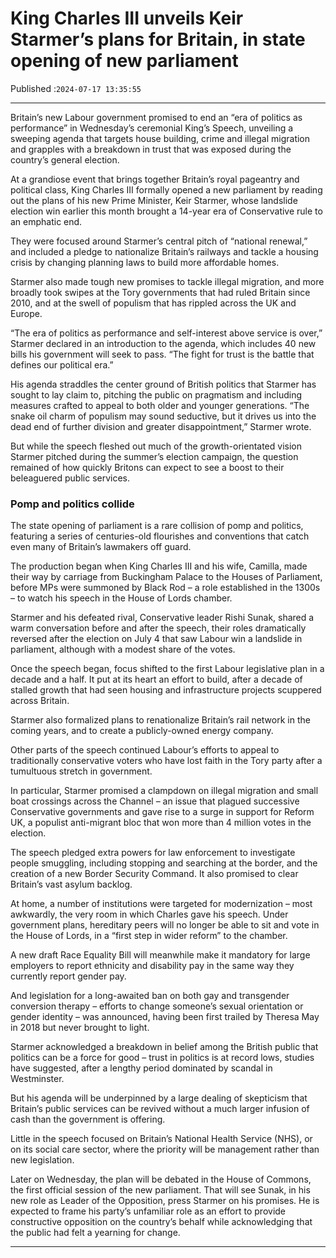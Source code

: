 # King Charles III unveils Keir Starmer’s plans for Britain, in state opening of new parliament

Published :`2024-07-17 13:35:55`

---

Britain’s new Labour government promised to end an “era of politics as performance” in Wednesday’s ceremonial King’s Speech, unveiling a sweeping agenda that targets house building, crime and illegal migration and grapples with a breakdown in trust that was exposed during the country’s general election.

At a grandiose event that brings together Britain’s royal pageantry and political class, King Charles III formally opened a new parliament by reading out the plans of his new Prime Minister, Keir Starmer, whose landslide election win earlier this month brought a 14-year era of Conservative rule to an emphatic end.

They were focused around Starmer’s central pitch of “national renewal,” and included a pledge to nationalize Britain’s railways and tackle a housing crisis by changing planning laws to build more affordable homes.

Starmer also made tough new promises to tackle illegal migration, and more broadly took swipes at the Tory governments that had ruled Britain since 2010, and at the swell of populism that has rippled across the UK and Europe.

“The era of politics as performance and self-interest above service is over,” Starmer declared in an introduction to the agenda, which includes 40 new bills his government will seek to pass. “The fight for trust is the battle that defines our political era.”

His agenda straddles the center ground of British politics that Starmer has sought to lay claim to, pitching the public on pragmatism and including measures crafted to appeal to both older and younger generations. “The snake oil charm of populism may sound seductive, but it drives us into the dead end of further division and greater disappointment,” Starmer wrote.

But while the speech fleshed out much of the growth-orientated vision Starmer pitched during the summer’s election campaign, the question remained of how quickly Britons can expect to see a boost to their beleaguered public services.

### Pomp and politics collide

The state opening of parliament is a rare collision of pomp and politics, featuring a series of centuries-old flourishes and conventions that catch even many of Britain’s lawmakers off guard.

The production began when King Charles III and his wife, Camilla, made their way by carriage from Buckingham Palace to the Houses of Parliament, before MPs were summoned by Black Rod – a role established in the 1300s – to watch his speech in the House of Lords chamber.

Starmer and his defeated rival, Conservative leader Rishi Sunak, shared a warm conversation before and after the speech, their roles dramatically reversed after the election on July 4 that saw Labour win a landslide in parliament, although with a modest share of the votes.

Once the speech began, focus shifted to the first Labour legislative plan in a decade and a half. It put at its heart an effort to build, after a decade of stalled growth that had seen housing and infrastructure projects scuppered across Britain.

Starmer also formalized plans to renationalize Britain’s rail network in the coming years, and to create a publicly-owned energy company.

Other parts of the speech continued Labour’s efforts to appeal to traditionally conservative voters who have lost faith in the Tory party after a tumultuous stretch in government.

In particular, Starmer promised a clampdown on illegal migration and small boat crossings across the Channel – an issue that plagued successive Conservative governments and gave rise to a surge in support for Reform UK, a populist anti-migrant bloc that won more than 4 million votes in the election.

The speech pledged extra powers for law enforcement to investigate people smuggling, including stopping and searching at the border, and the creation of a new Border Security Command. It also promised to clear Britain’s vast asylum backlog.

At home, a number of institutions were targeted for modernization – most awkwardly, the very room in which Charles gave his speech. Under government plans, hereditary peers will no longer be able to sit and vote in the House of Lords, in a “first step in wider reform” to the chamber.

A new draft Race Equality Bill will meanwhile make it mandatory for large employers to report ethnicity and disability pay in the same way they currently report gender pay.

And legislation for a long-awaited ban on both gay and transgender conversion therapy – efforts to change someone’s sexual orientation or gender identity – was announced, having been first trailed by Theresa May in 2018 but never brought to light.

Starmer acknowledged a breakdown in belief among the British public that politics can be a force for good – trust in politics is at record lows, studies have suggested, after a lengthy period dominated by scandal in Westminster.

But his agenda will be underpinned by a large dealing of skepticism that Britain’s public services can be revived without a much larger infusion of cash than the government is offering.

Little in the speech focused on Britain’s National Health Service (NHS), or on its social care sector, where the priority will be management rather than new legislation.

Later on Wednesday, the plan will be debated in the House of Commons, the first official session of the new parliament. That will see Sunak, in his new role as Leader of the Opposition, press Starmer on his promises. He is expected to frame his party’s unfamiliar role as an effort to provide constructive opposition on the country’s behalf while acknowledging that the public had felt a yearning for change.

---

